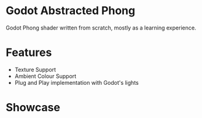 # Godot Abstracted Phong
 Godot Phong shader written from scratch, mostly as a learning experience.

 # Features
 - Texture Support
 - Ambient Colour Support
 - Plug and Play implementation with Godot's lights

# Showcase
